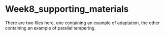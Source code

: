# Week8_supporting_materials

There are two files here, one containing an example of adaptation, the other containing an example of parallel tempering.
